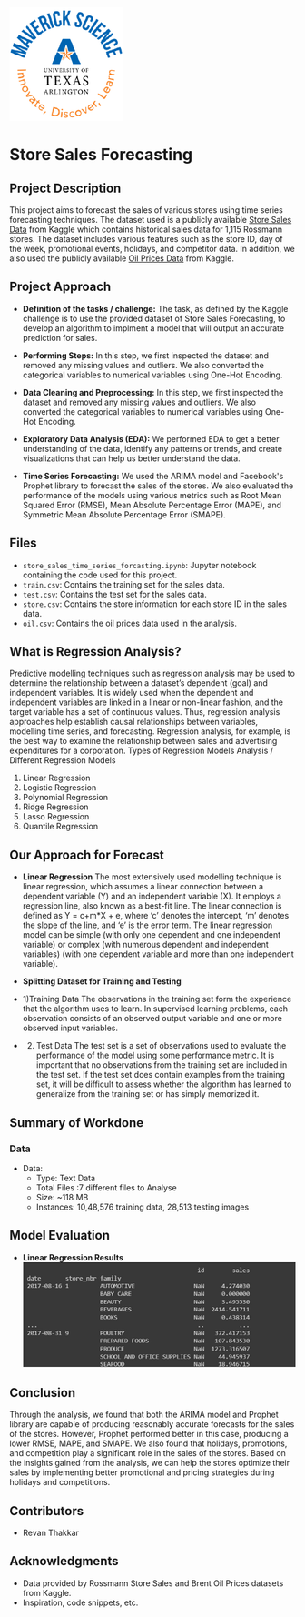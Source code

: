 ![](UTA-DataScience-Logo.png)

# Store Sales Forecasting

## Project Description
This project aims to forecast the sales of various stores using time series forecasting techniques. The dataset used is a publicly available [Store Sales Data](https://www.kaggle.com/c/rossmann-store-sales/data) from Kaggle which contains historical sales data for 1,115 Rossmann stores. The dataset includes various features such as the store ID, day of the week, promotional events, holidays, and competitor data. In addition, we also used the publicly available [Oil Prices Data](https://www.kaggle.com/mabusalah/brent-oil-prices) from Kaggle.

## Project Approach



  * **Definition of the tasks / challenge:**  The task, as defined by the Kaggle challenge is to use the provided dataset of Store Sales Forecasting, to develop an algorithm to implment a model that will output an accurate prediction for sales.

- **Performing Steps:** In this step, we first inspected the dataset and removed any missing values and outliers. We also converted the categorical variables to numerical variables using One-Hot Encoding. 

 
- **Data Cleaning and Preprocessing:** In this step, we first inspected the dataset and removed any missing values and outliers. We also converted the categorical variables to numerical variables using One-Hot Encoding. 

- **Exploratory Data Analysis (EDA):** We performed EDA to get a better understanding of the data, identify any patterns or trends, and create visualizations that can help us better understand the data. 


- **Time Series Forecasting:** We used the ARIMA model and Facebook's Prophet library to forecast the sales of the stores. We also evaluated the performance of the models using various metrics such as Root Mean Squared Error (RMSE), Mean Absolute Percentage Error (MAPE), and Symmetric Mean Absolute Percentage Error (SMAPE).

## Files
- `store_sales_time_series_forcasting.ipynb`: Jupyter notebook containing the code used for this project.
- `train.csv`: Contains the training set for the sales data.
- `test.csv`: Contains the test set for the sales data.
- `store.csv`: Contains the store information for each store ID in the sales data.
- `oil.csv`: Contains the oil prices data used in the analysis.



## What is Regression Analysis?
Predictive modelling techniques such as regression analysis may be used to determine the relationship between a dataset’s dependent (goal) and independent variables. It is widely used when the dependent and independent variables are linked in a linear or non-linear fashion, and the target variable has a set of continuous values. Thus, regression analysis approaches help establish causal relationships between variables, modelling time series, and forecasting. Regression analysis, for example, is the best way to examine the relationship between sales and advertising expenditures for a corporation.
Types of Regression Models Analysis / Different Regression Models
1. Linear Regression
2. Logistic Regression
3. Polynomial Regression
4. Ridge Regression
5. Lasso Regression
6. Quantile Regression

## Our Approach for Forecast 
 - **Linear Regression**
The most extensively used modelling technique is linear regression, which assumes a linear connection between a dependent variable (Y) and an independent variable (X). It employs a regression line, also known as a best-fit line. The linear connection is defined as Y = c+m*X + e, where ‘c’ denotes the intercept, ‘m’ denotes the slope of the line, and ‘e’ is the error term.
The linear regression model can be simple (with only one dependent and one independent variable) or complex (with numerous dependent and independent variables) (with one dependent variable and more than one independent variable).
 

- **Splitting Dataset for Training and Testing**
- 1)Training Data
The observations in the training set form the experience that the algorithm uses to learn. In supervised learning problems, each observation consists of an observed output variable and one or more observed input variables.
- 2) Test Data
The test set is a set of observations used to evaluate the performance of the model using some performance metric. It is important that no observations from the training set are included in the test set. If the test set does contain examples from the training set, it will be difficult to assess whether the algorithm has learned to generalize from the training set or has simply memorized it.


## Summary of Workdone

### Data

* Data:
  * Type: Text Data
  * Total Files :7 different files to Analyse
  * Size: ~118 MB
  * Instances: 10,48,576 training data, 28,513 testing images

## Model Evaluation

- **Linear Regression  Results**
![](Results.jpeg)



## Conclusion
Through the analysis, we found that both the ARIMA model and Prophet library are capable of producing reasonably accurate forecasts for the sales of the stores. However, Prophet performed better in this case, producing a lower RMSE, MAPE, and SMAPE. We also found that holidays, promotions, and competition play a significant role in the sales of the stores. Based on the insights gained from the analysis, we can help the stores optimize their sales by implementing better promotional and pricing strategies during holidays and competitions.

## Contributors
- Revan Thakkar

## Acknowledgments
- Data provided by Rossmann Store Sales and Brent Oil Prices datasets from Kaggle.
- Inspiration, code snippets, etc.
